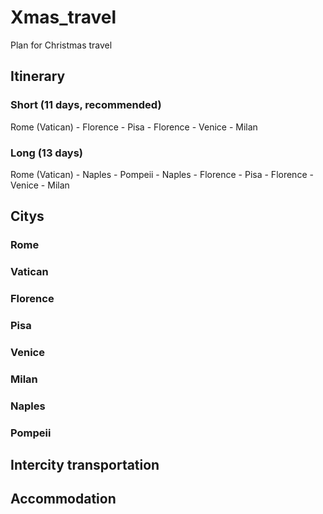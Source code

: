 # Xmas_travel 
Plan for Christmas travel  
## Itinerary 
### Short (11 days, recommended)
Rome (Vatican) - Florence - Pisa - Florence - Venice - Milan

### Long (13 days)
Rome (Vatican) - Naples - Pompeii - Naples - Florence - Pisa - Florence - Venice - Milan

## Citys  
### Rome
### Vatican
### Florence
### Pisa
### Venice
### Milan
### Naples
### Pompeii
## Intercity transportation 

## Accommodation
